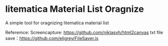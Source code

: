 # litematica Material List Oragnize
 A simple tool for oragnizing litematica material list 

Referemce:
Screencapture: https://github.com/niklasvh/html2canvas
txt file save：https://github.com/eligrey/FileSaver.js

